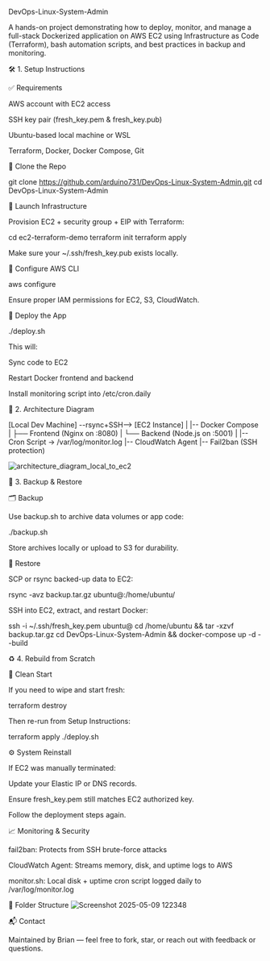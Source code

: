 DevOps-Linux-System-Admin

A hands-on project demonstrating how to deploy, monitor, and manage a full-stack Dockerized application on AWS EC2 using Infrastructure as Code (Terraform), bash automation scripts, and best practices in backup and monitoring.

🛠️ 1. Setup Instructions

✅ Requirements

AWS account with EC2 access

SSH key pair (fresh_key.pem & fresh_key.pub)

Ubuntu-based local machine or WSL

Terraform, Docker, Docker Compose, Git

📁 Clone the Repo

git clone https://github.com/arduino731/DevOps-Linux-System-Admin.git
cd DevOps-Linux-System-Admin

🚀 Launch Infrastructure

Provision EC2 + security group + EIP with Terraform:

cd ec2-terraform-demo
terraform init
terraform apply

Make sure your ~/.ssh/fresh_key.pub exists locally.

🔧 Configure AWS CLI

aws configure

Ensure proper IAM permissions for EC2, S3, CloudWatch.

🐳 Deploy the App

./deploy.sh

This will:

Sync code to EC2

Restart Docker frontend and backend

Install monitoring script into /etc/cron.daily

🧱 2. Architecture Diagram

[Local Dev Machine] --rsync+SSH--> [EC2 Instance]
                                     |
                                     |-- Docker Compose
                                     |     ├── Frontend (Nginx on :8080)
                                     |     └── Backend (Node.js on :5001)
                                     |
                                     |-- Cron Script -> /var/log/monitor.log
                                     |-- CloudWatch Agent
                                     |-- Fail2ban (SSH protection)

![architecture_diagram_local_to_ec2](https://github.com/user-attachments/assets/7e51a84e-9336-4802-af7a-8b697c602da8)

💾 3. Backup & Restore

🗂️ Backup

Use backup.sh to archive data volumes or app code:

./backup.sh

Store archives locally or upload to S3 for durability.

🔁 Restore

SCP or rsync backed-up data to EC2:

rsync -avz backup.tar.gz ubuntu@<EC2-IP>:/home/ubuntu/

SSH into EC2, extract, and restart Docker:

ssh -i ~/.ssh/fresh_key.pem ubuntu@<EC2-IP>
cd /home/ubuntu && tar -xzvf backup.tar.gz
cd DevOps-Linux-System-Admin && docker-compose up -d --build

♻️ 4. Rebuild from Scratch

🔄 Clean Start

If you need to wipe and start fresh:

terraform destroy

Then re-run from Setup Instructions:

terraform apply
./deploy.sh

⚙️ System Reinstall

If EC2 was manually terminated:

Update your Elastic IP or DNS records.

Ensure fresh_key.pem still matches EC2 authorized key.

Follow the deployment steps again.

📈 Monitoring & Security

fail2ban: Protects from SSH brute-force attacks

CloudWatch Agent: Streams memory, disk, and uptime logs to AWS

monitor.sh: Local disk + uptime cron script logged daily to /var/log/monitor.log

📂 Folder Structure
![Screenshot 2025-05-09 122348](https://github.com/user-attachments/assets/26517e9c-e900-44cd-9987-2c1e815cbf45)

📬 Contact

Maintained by Brian — feel free to fork, star, or reach out with feedback or questions.
